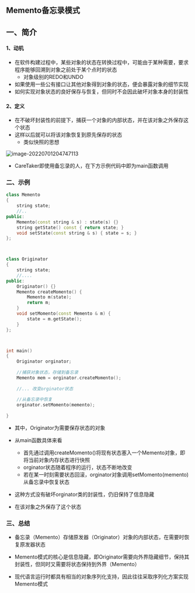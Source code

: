 ## Memento备忘录模式

## 一、简介

#### 1、动机

- 在软件构建过程中，某些对象的状态在转换过程中，可能由于某种需要，要求程序能够回溯到对象之前处于某个点时的状态
  - 对象级别的REDO和UNDO
- 如果使用一些公有接口让其他对象得到对象的状态，便会暴露对象的细节实现
- 如何实现对象状态的良好保存与恢复，但同时不会因此破坏对象本身的封装性

#### 2、定义

- 在不破坏封装性的前提下，捕获一个对象的内部状态，并在该对象之外保存这个状态
- 这样以后就可以将该对象恢复到原先保存的状态
  - 类似快照的思想

![image-20220701204747113](C:\Users\tjumc\AppData\Roaming\Typora\typora-user-images\image-20220701204747113.png)

- CareTaker即使用备忘录的人，在下方示例代码中即为main函数调用



### 二、示例

```c++
class Memento
{
    string state;
    //..
public:
    Memento(const string & s) : state(s) {}
    string getState() const { return state; }
    void setState(const string & s) { state = s; }
};



class Originator
{
    string state;
    //....
public:
    Originator() {}
    Memento createMomento() {
        Memento m(state);
        return m;
    }
    void setMomento(const Memento & m) {
        state = m.getState();
    }
};



int main()
{
    Originator orginator;
    
    //捕获对象状态，存储到备忘录
    Memento mem = orginator.createMomento();
    
    //... 改变orginator状态
    
    //从备忘录中恢复
    orginator.setMomento(memento);
    
}
```

- 其中，Originator为需要保存状态的对象
- 从main函数具体来看
  - 首先通过调用createMomento()将现有状态塞入一个Memento对象，即将当前对象内存状态进行快照
  - orginator状态随着程序的运行，状态不断地改变
  - 若在某一时刻需要状态回滚，orginator对象调用setMomento(memento)从备忘录中恢复状态

- 这种方式没有破坏orginator类的封装性，仍旧保持了信息隐藏
- 在该对象之外保存了这个状态



### 三、总结

- 备忘录（Memento）存储原发器（Originator）对象的内部状态，在需要时恢复原发器状态
- Memento模式的核心是信息隐藏，即Originator需要向外界隐藏细节，保持其封装性，但同时又需要将状态保持到外界（Memento）

- 现代语言运行时都具有相当的对象序列化支持，因此往往采取序列化方案实现Memento模式
